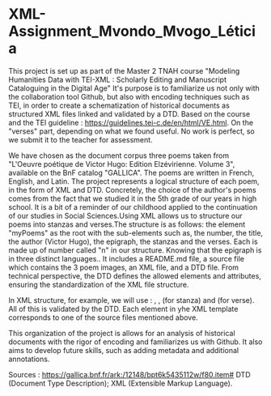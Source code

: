 # XML-Assignment_Mvondo_Mvogo_Léticia
This project is set up as part of the Master 2 TNAH course "Modeling Humanities Data with TEI-XML : Scholarly Editing and Manuscript Cataloguing in the Digital Age" It's purpose is to familiarize us not only with the collaboration tool Github, but also with encoding techniques such as TEI, in order to create a schematization of historical documents as structured XML files linked and validated by a DTD. Based on the course and the TEI guideline : https://guidelines.tei-c.de/en/html/VE.html. On the "verses" part, depending on what we found useful. No work is perfect, so we submit it to the teacher for assessment.

We have chosen as the document corpus three poems taken from "L'Oeuvre poétique de Victor Hugo: Edition Elzévirienne. Volume 3", available on the BnF catalog "GALLICA". The poems are written in French, English, and Latin. The project represents a logical structure of each poem, in the form of XML and DTD. Concretely, the choice of the author's poems comes from the fact that we studied it in the 5th grade of our years in high school. It is a bit of a reminder of our childhood applied to the continuation of our studies in Social Sciences.Using XML allows us to structure our poems into stanzas and verses.The structure is as follows: the element "myPoems" as the root with the sub-elements such as, the number, the title, the author (Victor Hugo), the epigraph, the stanzas and the verses. Each is made up of number called "n" in our structure. Knowing that the epigraph is in three distinct languages.. It includes a README.md file, a source file which contains the 3 poem images, an XML file, and a DTD file. From technical perspective, the DTD defines the allowed elements and attributes, ensuring the standardization of the XML file structure.

In XML structure, for example, we will use : <number>, <epigraph>, <lg> (for stanza) and <l> (for verse). All of this is validated by the DTD. Each <poem> element in yhe XML template corresponds to one of the source files mentioned above.

This organization of the project is allows for an analysis of historical documents with the rigor of encoding and familiarizes us with Github. It also aims to develop future skills, such as adding metadata and additional annotations. 

Sources : https://gallica.bnf.fr/ark:/12148/bpt6k5435112w/f80.item#
DTD (Document Type Description); XML (Extensible Markup Language).
